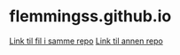 # flemmingss.github.io

[Link til fil i samme repo](test.md)
[Link til annen repo](Copy-ADComputerGroupMembership)
